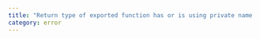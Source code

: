 ```yaml
---
title: "Return type of exported function has or is using private name '{0}'."
category: error
---
```

